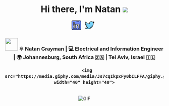 <div align="center">
   <h1>Hi there, I'm Natan <img src="https://media.giphy.com/media/hvRJCLFzcasrR4ia7z/giphy.gif" width="25px"> </h1>
</div>

<p align='center'>
   <a href="https://www.linkedin.com/in/natan-grayman-380142269/"><img height="30" src="https://raw.githubusercontent.com/8bithemant/8bithemant/master/linkedin.png?raw=true"></a>&nbsp;&nbsp;
   <a href="https://x.com/NatanGrayman"><img height="30" src="https://raw.githubusercontent.com/8bithemant/8bithemant/master/twitter.png?raw=true"></a>&nbsp;&nbsp;
</p>

<div align="center">
   <h3>
      <img src="https://media.giphy.com/media/Js7cqIkpxFy0bILFFA/giphy.gif" width="40" height="40">
      ⚛️ Natan Grayman | 💻 Electrical and Information Engineer | 🌍 Johannesburg, South Africa 🇿🇦 | Tel Aviv, Israel 🇮🇱
      
      <img src="https://media.giphy.com/media/Js7cqIkpxFy0bILFFA/giphy.gif" width="40" height="40">
   </h3>
</div>

<br />
<div align="center">
   <img height="270px" width="450px" alt="GIF" src="https://media.giphy.com/media/3oriOfobQE3iSYFbBC/giphy.gif" />
</div>

